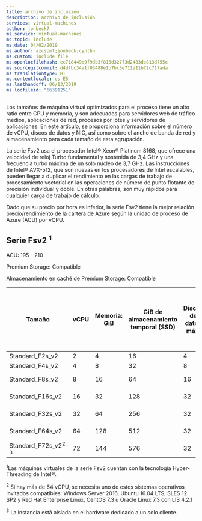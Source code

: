 ```yaml
---
title: archivo de inclusión
description: archivo de inclusión
services: virtual-machines
author: jonbeck7
ms.service: virtual-machines
ms.topic: include
ms.date: 04/02/2019
ms.author: azcspmt;jonbeck;cynthn
ms.custom: include file
ms.openlocfilehash: ec718449e9f9db3f816d327f3d2483de813d755c
ms.sourcegitcommit: d4dfbc34a1f03488e1b7bc5e711a11b72c717ada
ms.translationtype: HT
ms.contentlocale: es-ES
ms.lasthandoff: 06/13/2019
ms.locfileid: "66391251"
---
```

<!-- F-series, Fs-series* -->

Los tamaños de máquina virtual optimizados para el proceso tiene un alto ratio entre CPU y memoria, y son adecuados para servidores web de tráfico medios, aplicaciones de red, procesos por lotes y servidores de aplicaciones. En este artículo, se proporciona información sobre el número de vCPU, discos de datos y NIC, así como sobre el ancho de banda de red y almacenamiento para cada tamaño de esta agrupación.

La serie Fsv2 usa el procesador Intel® Xeon® Platinum 8168, que ofrece una velocidad de reloj Turbo fundamental y sostenida de 3,4 GHz y una frecuencia turbo máxima de un solo núcleo de 3,7 GHz. Las instrucciones de Intel® AVX-512, que son nuevas en los procesadores de Intel escalables, pueden llegar a duplicar el rendimiento en las cargas de trabajo de procesamiento vectorial en las operaciones de número de punto flotante de precisión individual y doble. En otras palabras, son muy rápidos para cualquier carga de trabajo de cálculo. 

Dado que su precio por hora es inferior, la serie Fsv2 tiene la mejor relación precio/rendimiento de la cartera de Azure según la unidad de proceso de Azure (ACU) por vCPU.

## <a name="fsv2-series-sup1sup"></a>Serie Fsv2 <sup>1</sup>

ACU: 195 - 210

Premium Storage:  Compatible

Almacenamiento en caché de Premium Storage:  Compatible

| Tamaño             | vCPU | Memoria: GiB | GiB de almacenamiento temporal (SSD) | Discos de datos máx. | Rendimiento máximo de almacenamiento temporal y en caché: IOPS / MBps (tamaño de caché en GiB) | Rendimiento máximo del disco sin almacenamiento en la caché: IOPS / MBps | Nº máx. de NIC/ancho de banda de red esperado (Mbps) |
|------------------|--------|-------------|----------------|----------------|--------------------------|--------------------------|-------------------------|
| Standard_F2s_v2  | 2      | 4           | 16             | 4              | 4000 / 31 (32)           | 3200 / 47                | 2 / 875                 |
| Standard_F4s_v2  | 4      | 8           | 32             | 8              | 8000 / 63 (64)           | 6400 / 95                | 2/1750               |
| Standard_F8s_v2  | 8      | 16          | 64             | 16             | 16000 / 127 (128)        | 12800 / 190              | 4/3500               |
| Standard_F16s_v2 | 16     | 32          | 128            | 32             | 32000 / 255 (256)        | 25600 / 380              | 4/7000               |
| Standard_F32s_v2 | 32     | 64          | 256            | 32             | 64000 / 512 (512)        | 51200 / 750              | 8/14000              |
| Standard_F64s_v2 | 64     | 128         | 512            | 32             | 128000 / 1024 (1024)     | 80000 / 1100             | 8/28000              |
| Standard_F72s_v2<sup>2, 3</sup> | 72 | 144 | 576         | 32             | 144000 / 1152 (1520)     | 80000 / 1100             | 8 / 30 000              |


<sup>1</sup>Las máquinas virtuales de la serie Fsv2 cuentan con la tecnología Hyper-Threading de Intel®.

<sup>2</sup> Si hay más de 64 vCPU, se necesita uno de estos sistemas operativos invitados compatibles: Windows Server 2016, Ubuntu 16.04 LTS, SLES 12 SP2 y Red Hat Enterprise Linux, CentOS 7.3 u Oracle Linux 7.3 con LIS 4.2.1

<sup>3</sup> La instancia está aislada en el hardware dedicado a un solo cliente.